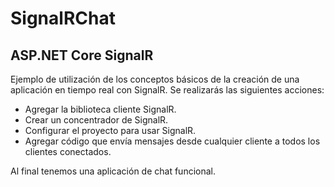 # SignalRChat

## ASP.NET Core SignalR

Ejemplo de utilización de los conceptos básicos de la creación de una aplicación en tiempo real con SignalR. 
Se realizarás las siguientes acciones:

- Agregar la biblioteca cliente SignalR.
- Crear un concentrador de SignalR.
- Configurar el proyecto para usar SignalR.
- Agregar código que envía mensajes desde cualquier cliente a todos los clientes conectados.

Al final tenemos una aplicación de chat funcional.
